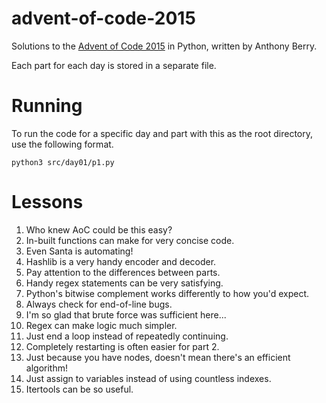 # advent-of-code-2015
Solutions to the [Advent of Code 2015](https://adventofcode.com/2015) in Python, written by Anthony Berry.

Each part for each day is stored in a separate file.

# Running
To run the code for a specific day and part with this as the root directory, use the following format.
```
python3 src/day01/p1.py
```

# Lessons
1. Who knew AoC could be this easy?
2. In-built functions can make for very concise code.
3. Even Santa is automating!
4. Hashlib is a very handy encoder and decoder.
5. Pay attention to the differences between parts.
6. Handy regex statements can be very satisfying.
7. Python's bitwise complement works differently to how you'd expect.
8. Always check for end-of-line bugs.
9. I'm so glad that brute force was sufficient here...
10. Regex can make logic much simpler.
11. Just end a loop instead of repeatedly continuing.
12. Completely restarting is often easier for part 2.
13. Just because you have nodes, doesn't mean there's an efficient algorithm!
14. Just assign to variables instead of using countless indexes.
15. Itertools can be so useful.